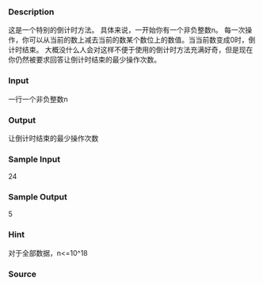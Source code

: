 
### Description
这是一个特别的倒计时方法。
具体来说，一开始你有一个非负整数n。
每一次操作，你可以从当前的数上减去当前的数某个数位上的数值。当当前数变成0时，倒计时结束。
大概没什么人会对这样不便于使用的倒计时方法充满好奇，但是现在你仍然被要求回答让倒计时结束的最少操作次数。

### Input
一行一个非负整数n

### Output
让倒计时结束的最少操作次数

### Sample Input
24
### Sample Output
5
### Hint
对于全部数据，n<=10^18


### Source
